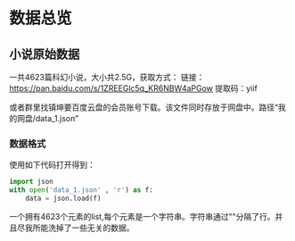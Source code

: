 # 数据总览

## 小说原始数据

一共4623篇科幻小说，大小共2.5G，获取方式：
链接：https://pan.baidu.com/s/1ZREEGlc5q_KR6NBW4aPGow 
提取码：yiif

或者群里找镇坤要百度云盘的会员账号下载。该文件同时存放于网盘中。路径“我的网盘/data_1.json”

### 数据格式

使用如下代码打开得到：
```python
import json
with open('data_1.json' , 'r') as f:
    data = json.load(f)
```
一个拥有4623个元素的list,每个元素是一个字符串。字符串通过"<line>"分隔了行。并且尽我所能洗掉了一些无关的数据。
